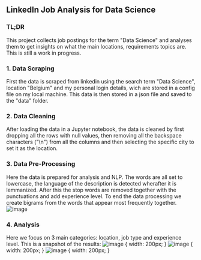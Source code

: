 ## LinkedIn Job Analysis for Data Science
### TL;DR
This project collects job postings for the term "Data Science" and analyses them to get insights on what the main locations, requirements topics are.
This is still a work in progress.

### 1. Data Scraping
First the data is scraped from linkedin using the search term "Data Science", location "Belgium" and my personal login details, wich are stored in a config file on my local machine. This data is then stored in a json file and saved to the "data" folder.

### 2. Data Cleaning
After loading the data in a Jupyter notebook, the data is cleaned by first dropping all the rows with null values, then removing all the backspace characters ("\n") from all the columns and then selecting the specific city to set it as the location.

### 3. Data Pre-Processing
Here the data is prepared for analysis and NLP. The words are all set to lowercase, the language of the description is detected wherafter it is lemmanized.
After this the stop words are removed together with the punctuations and add experience level.
To end the data processing we create bigrams from the words that appear most frequently together.
![image](https://user-images.githubusercontent.com/28530143/131885368-0463096a-076e-4889-a820-f0499a59719f.png)


### 4. Analysis
Here we focus on 3 main categories: location, job type and experience level.
This is a snapshot of the results:
![image](https://user-images.githubusercontent.com/28530143/131885578-b8b6d9f3-7ecb-4817-9e79-f8e5de85ca08.png) { width: 200px; }
![image](https://user-images.githubusercontent.com/28530143/131885614-40139e12-f277-4bde-b8c7-5e152198f643.png) { width: 200px; }
![image](https://user-images.githubusercontent.com/28530143/131885644-2433980a-14a4-47d4-a84b-ac67367abf70.png) { width: 200px; }
